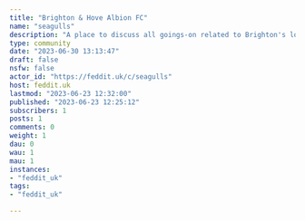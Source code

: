 ```yaml
---
title: "Brighton & Hove Albion FC" 
name: "seagulls"
description: "A place to discuss all goings-on related to Brighton's local Premier League Team"
type: community
date: "2023-06-30 13:13:47"
draft: false
nsfw: false
actor_id: "https://feddit.uk/c/seagulls"
host: feddit.uk
lastmod: "2023-06-23 12:32:00"
published: "2023-06-23 12:25:12"
subscribers: 1
posts: 1
comments: 0
weight: 1
dau: 0
wau: 1
mau: 1
instances:
- "feddit_uk"
tags: 
- "feddit_uk"

---
```

